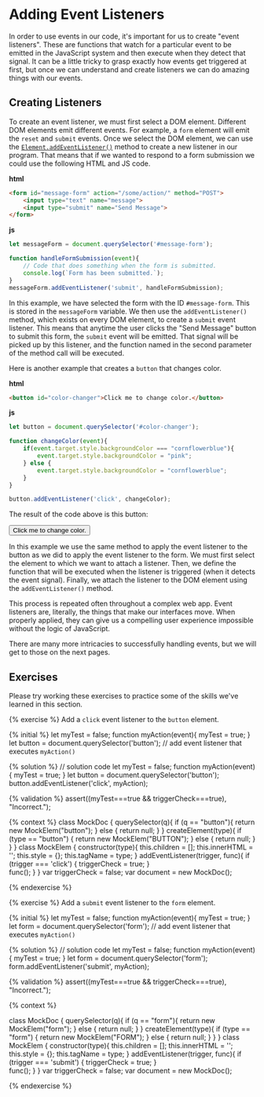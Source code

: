 # Adding Event Listeners
In order to use events in our code, it's important for us to create "event listeners". These are functions that watch for a particular event to be emitted in the JavaScript system and then execute when they detect that signal. It can be a little tricky to grasp exactly how events get triggered at first, but once we can understand and create listeners we can do amazing things with our events.

## Creating Listeners
To create an event listener, we must first select a DOM element. Different DOM elements emit different events. For example, a `form` element will emit the `reset` and `submit` events. Once we select the DOM element, we can use the [`Element.addEventListener()`](https://developer.mozilla.org/en-US/docs/Web/API/EventTarget/addEventListener) method to create a new listener in our program. That means that if we wanted to respond to a form submission we could use the following HTML and JS code.

**html**
```html
<form id="message-form" action="/some/action/" method="POST">
    <input type="text" name="message">
    <input type="submit" name="Send Message">
</form>
```

**js**
```js
let messageForm = document.querySelector('#message-form');

function handleFormSubmission(event){
    // Code that does something when the form is submitted.
    console.log(`Form has been submitted.`);
}
messageForm.addEventListener('submit', handleFormSubmission);
```

In this example, we have selected the form with the ID `#message-form`. This is stored in the `messageForm` variable. We then use the `addEventListener()` method, which exists on every DOM element, to create a `submit` event listener. This means that anytime the user clicks the "Send Message" button to submit this form, the `submit` event will be emitted. That signal will be picked up by this listener, and the function named in the second parameter of the method call will be executed.

Here is another example that creates a `button` that changes color.

**html**
```html
<button id="color-changer">Click me to change color.</button>
```

**js**
```js
let button = document.querySelector('#color-changer');

function changeColor(event){
    if(event.target.style.backgroundColor === "cornflowerblue"){
        event.target.style.backgroundColor = "pink";
    } else {
        event.target.style.backgroundColor = "cornflowerblue";
    }
}

button.addEventListener('click', changeColor);
```

The result of the code above is this button:

<button id="color-changer">Click me to change color.</button>
<script>
let button = document.querySelector('#color-changer');

function changeColor(event){
    if(event.target.style.backgroundColor === "cornflowerblue"){
        event.target.style.backgroundColor = "pink";
    } else {
        event.target.style.backgroundColor = "cornflowerblue";
    }
}

button.addEventListener('click', changeColor);

</script>


In this example we use the same method to apply the event listener to the button as we did to apply the event listener to the form. We must first select the element to which we want to attach a listener. Then, we define the function that will be executed when the listener is triggered (when it detects the event signal). Finally, we attach the listener to the DOM element using the `addEventListener()` method. 

This process is repeated often throughout a complex web app. Event listeners are, literally, the things that make our interfaces move. When properly applied, they can give us a compelling user experience impossible without the logic of JavaScript.

There are many more intricacies to successfully handling events, but we will get to those on the next pages.

## Exercises
Please try working these exercises to practice some of the skills we've learned in this section.


{% exercise %}
Add a <code>click</code> event listener to the <code>button</code> element.

{% initial %}
let myTest = false;
function myAction(event){
    myTest = true;
}
let button = document.querySelector('button');
// add event listener that executes `myAction()`

{% solution %}
// solution code
let myTest = false;
function myAction(event){
    myTest = true;
}
let button = document.querySelector('button');
button.addEventListener('click', myAction);

{% validation %}
assert((myTest===true && triggerCheck===true), "Incorrect.");

{% context %}
class MockDoc {
    querySelector(q){
        if (q == "button"){
            return new MockElem("button");
        } else {
            return null;
        }
    }
    createElement(type){
        if (type == "button") {
            return new MockElem("BUTTON");
        } else {
            return null;
        }
    }
}
class MockElem {
    constructor(type){
        this.children = [];
        this.innerHTML = '';
        this.style = {};
        this.tagName = type;
    }
    addEventListener(trigger, func){
        if (trigger === 'click') {
            triggerCheck = true;
        }        
        func();
    }
}
var triggerCheck = false;
var document = new MockDoc();



{% endexercise %}

{% exercise %}
Add a <code>submit</code> event listener to the <code>form</code> element.

{% initial %}
let myTest = false;
function myAction(event){
    myTest = true;
}
let form = document.querySelector('form');
// add event listener that executes `myAction()`

{% solution %}
// solution code
let myTest = false;
function myAction(event){
    myTest = true;
}
let form = document.querySelector('form');
form.addEventListener('submit', myAction);

{% validation %}
assert((myTest===true && triggerCheck===true), "Incorrect.");

{% context %}

class MockDoc {
    querySelector(q){
        if (q == "form"){
            return new MockElem("form");
        } else {
            return null;
        }
    }
    createElement(type){
        if (type == "form") {
            return new MockElem("FORM");
        } else {
            return null;
        }
    }
}
class MockElem {
    constructor(type){
        this.children = [];
        this.innerHTML = '';
        this.style = {};
        this.tagName = type;
    }
    addEventListener(trigger, func){
        if (trigger === 'submit') {
            triggerCheck = true;
        }        
        func();
    }
}
var triggerCheck = false;
var document = new MockDoc();



{% endexercise %}